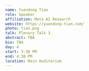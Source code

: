 ```yaml
---
name: Yuandong Tian
role: Speaker
affiliation: Meta AI Research
website: https://yuandong-tian.com/
photo: tian.png
talk: Plenary Talk 3
abstract: TBA
bio: TBA
day: 4
start: 3:30 PM
end: 4:30 PM
location: Main Auditorium
---
```

